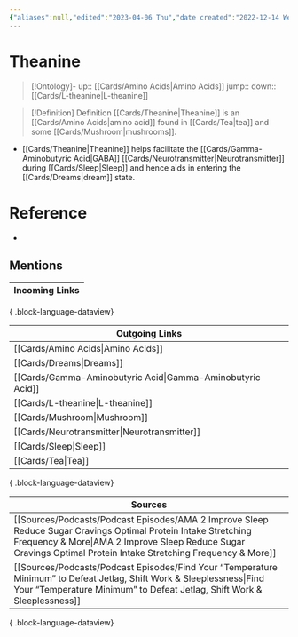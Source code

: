 ```yaml
---
{"aliases":null,"edited":"2023-04-06 Thu","date created":"2022-12-14 Wed","dg-publish":true,"permalink":"/cards/theanine/","dgPassFrontmatter":true}
---
```


# Theanine

> [!Ontology]-
> up:: [[Cards/Amino Acids\|Amino Acids]]
> jump::
> down:: [[Cards/L-theanine\|L-theanine]]

> [!Definition] Definition
> [[Cards/Theanine\|Theanine]] is an [[Cards/Amino Acids\|amino acid]] found in [[Cards/Tea\|tea]] and some [[Cards/Mushroom\|mushrooms]].

- [[Cards/Theanine\|Theanine]] helps facilitate the [[Cards/Gamma-Aminobutyric Acid\|GABA]] [[Cards/Neurotransmitter\|Neurotransmitter]] during [[Cards/Sleep\|Sleep]] and hence aids in entering the [[Cards/Dreams\|dream]] state. 

# Reference
- 

## Mentions
| Incoming Links |
| -------------- |

{ .block-language-dataview}

| Outgoing Links                                                |
| ------------------------------------------------------------- |
| [[Cards/Amino Acids\|Amino Acids]]                         |
| [[Cards/Dreams\|Dreams]]                                   |
| [[Cards/Gamma-Aminobutyric Acid\|Gamma-Aminobutyric Acid]] |
| [[Cards/L-theanine\|L-theanine]]                           |
| [[Cards/Mushroom\|Mushroom]]                               |
| [[Cards/Neurotransmitter\|Neurotransmitter]]               |
| [[Cards/Sleep\|Sleep]]                                     |
| [[Cards/Tea\|Tea]]                                         |

{ .block-language-dataview}

| Sources                                                                                                                                                                                                                                       |
| --------------------------------------------------------------------------------------------------------------------------------------------------------------------------------------------------------------------------------------------- |
| [[Sources/Podcasts/Podcast Episodes/AMA  2  Improve Sleep  Reduce Sugar Cravings  Optimal Protein Intake  Stretching Frequency & More\|AMA  2  Improve Sleep  Reduce Sugar Cravings  Optimal Protein Intake  Stretching Frequency & More]] |
| [[Sources/Podcasts/Podcast Episodes/Find Your “Temperature Minimum” to Defeat Jetlag, Shift Work & Sleeplessness\|Find Your “Temperature Minimum” to Defeat Jetlag, Shift Work & Sleeplessness]]                                           |

{ .block-language-dataview}